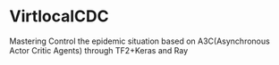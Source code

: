 # VirtlocalCDC
Mastering Control the epidemic situation based on  A3C(Asynchronous Actor Critic Agents) through TF2+Keras and Ray
